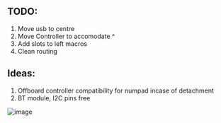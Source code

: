 ## TODO: 
1. Move usb to centre 
2. Move Controller to accomodate ^ 
3. Add slots to left macros 
4. Clean routing

## Ideas:
1. Offboard controller compatibility for numpad incase of detachment
2. BT module, I2C pins free

![image](https://github.com/amesa0/NIX/blob/master/100plus/100plus2.png)
